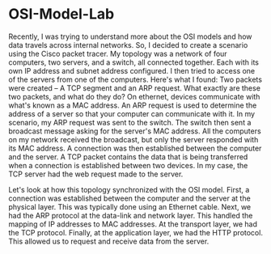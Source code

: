 # OSI-Model-Lab

Recently, I was trying to understand more about the OSI models and how data travels across internal networks.
So, I decided to create a scenario using the Cisco packet tracer. My topology was a network of four computers, two servers, and a switch, all connected together. Each with its own IP address and subnet address configured. I then tried to access one of the servers from one of the computers. Here's what I found:
Two packets were created – A TCP segment and an ARP request. What exactly are these two packets, and what do they do?
On ethernet, devices communicate with what's known as a MAC address. An ARP request is used to determine the address of a server so that your computer can communicate with it.
In my scenario, my ARP request was sent to the switch. The switch then sent a broadcast message asking for the server's MAC address. All the computers on my network received the broadcast, but only the server responded with its MAC address. A connection was then established between the computer and the server.
A TCP packet contains the data that is being transferred when a connection is established between two devices. In my case, the TCP server had the web request made to the server.

Let's look at how this topology synchronized with the OSI model.
First, a connection was established between the computer and the server at the physical layer. This was typically done using an Ethernet cable. Next, we had the ARP protocol at the data-link and network layer. This handled the mapping of IP addresses to MAC addresses.
At the transport layer, we had the TCP protocol. Finally, at the application layer, we had the HTTP protocol. This allowed us to request and receive data from the server.
